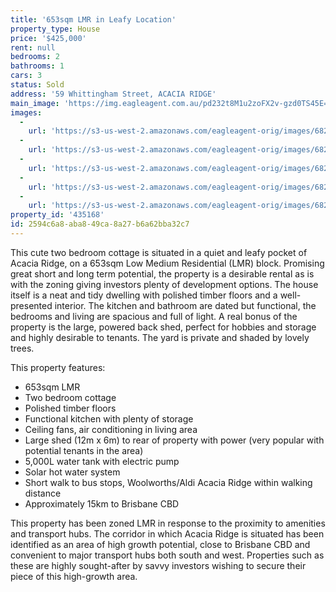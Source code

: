 ```yaml
---
title: '653sqm LMR in Leafy Location'
property_type: House
price: '$425,000'
rent: null
bedrooms: 2
bathrooms: 1
cars: 3
status: Sold
address: '59 Whittingham Street, ACACIA RIDGE'
main_image: 'https://img.eagleagent.com.au/pd232t8M1u2zoFX2v-gzd0TS45E=/1280x854/smart/https://s3-us-west-2.amazonaws.com/eagleagent-orig/images/6821256/126085038-image-M.jpg'
images:
  -
    url: 'https://s3-us-west-2.amazonaws.com/eagleagent-orig/images/6821260/126085038-image-D.jpg'
  -
    url: 'https://s3-us-west-2.amazonaws.com/eagleagent-orig/images/6821259/126085038-image-C.jpg'
  -
    url: 'https://s3-us-west-2.amazonaws.com/eagleagent-orig/images/6821258/126085038-image-B.jpg'
  -
    url: 'https://s3-us-west-2.amazonaws.com/eagleagent-orig/images/6821257/126085038-image-A.jpg'
  -
    url: 'https://s3-us-west-2.amazonaws.com/eagleagent-orig/images/6821256/126085038-image-M.jpg'
property_id: '435168'
id: 2594c6a8-aba8-49ca-8a27-b6a62bba32c7
---
```

This cute two bedroom cottage is situated in a quiet and leafy pocket of Acacia Ridge, on a 653sqm Low Medium Residential (LMR) block. Promising great short and long term potential, the property is a desirable rental as is with the zoning giving investors plenty of development options. The house itself is a neat and tidy dwelling with polished timber floors and a well-presented interior. The kitchen and bathroom are dated but functional, the bedrooms and living are spacious and full of light. A real bonus of the property is the large, powered back shed, perfect for hobbies and storage and highly desirable to tenants. The yard is private and shaded by lovely trees.

This property features:

*  653sqm LMR
*  Two bedroom cottage
*  Polished timber floors
*  Functional kitchen with plenty of storage
*  Ceiling fans, air conditioning in living area
*  Large shed (12m x 6m) to rear of property with power (very popular with potential tenants in the area)
*  5,000L water tank with electric pump
*  Solar hot water system
*  Short walk to bus stops, Woolworths/Aldi Acacia Ridge within walking distance
*  Approximately 15km to Brisbane CBD

This property has been zoned LMR in response to the proximity to amenities and transport hubs. The corridor in which Acacia Ridge is situated has been identified as an area of high growth potential, close to Brisbane CBD and convenient to major transport hubs both south and west. Properties such as these are highly sought-after by savvy investors wishing to secure their piece of this high-growth area.